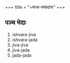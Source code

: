 +++
title = "+माध्व-सम्प्रदायः"
+++

## पञ्च भेदाः
1. ishvara-jiva
2. ishvara-jada
3. jiva-jiva
4. jiva-jada
5. jada-jada